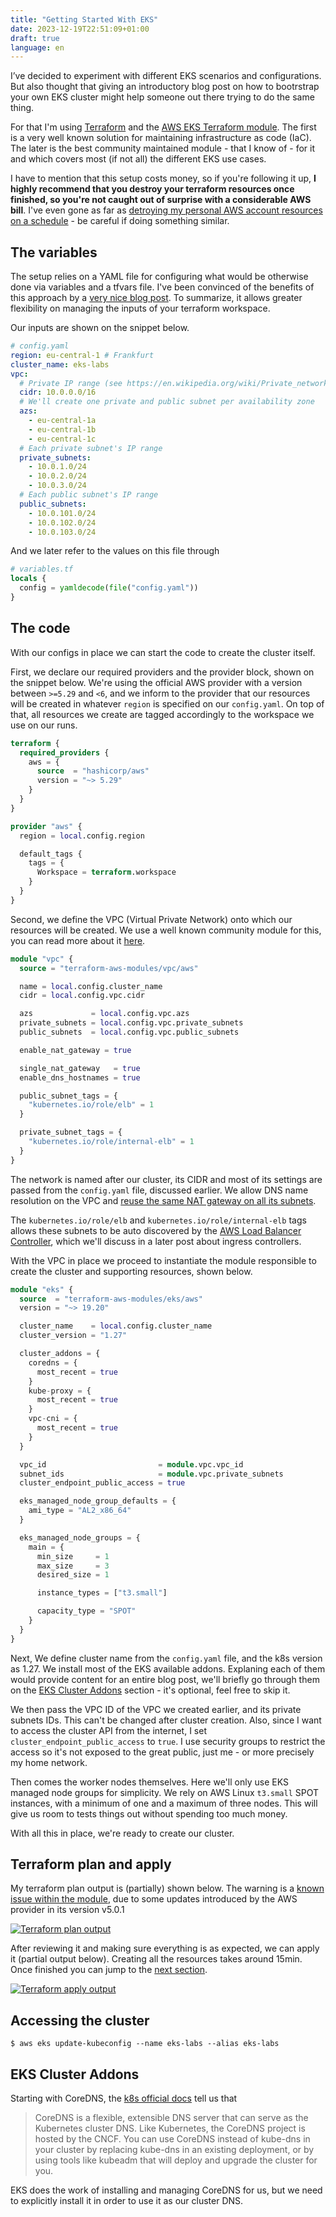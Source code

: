 ```yaml
---
title: "Getting Started With EKS"
date: 2023-12-19T22:51:09+01:00
draft: true
language: en
---
```


I’ve decided to experiment with different EKS scenarios and configurations. But also thought that giving an introductory blog post on how to bootrstrap your own EKS cluster might help someone out there trying to do the same thing.

For that I'm using [Terraform](https://www.terraform.io/) and the [AWS EKS Terraform module](https://registry.terraform.io/modules/terraform-aws-modules/eks/aws/latest). The first is a very well known solution for maintaining infrastructure as code (IaC). The later is the best community maintained module - that I know of - for it and which covers most (if not all) the different EKS use cases.

I have to mention that this setup costs money, so if you're following it up, **I highly recommend that you destroy your terraform resources once finished, so you're not caught out of surprise with a considerable AWS bill**. I've even gone as far as [detroying my personal AWS account resources on a schedule](/blog/wiping-your-aws-account-with-aws-nuke-and-gitlab-ci/) - be careful if doing something similar.


## The variables

The setup relies on a YAML file for configuring what would be otherwise done via variables and a tfvars file. I've been convinced of the benefits of this approach by a [very nice blog post](https://xebia.com/blog/terraform-with-yaml-part-1/). To summarize, it allows greater flexibility on managing the inputs of your terraform workspace.

Our inputs are shown on the snippet below.

```yaml
# config.yaml
region: eu-central-1 # Frankfurt
cluster_name: eks-labs
vpc:
  # Private IP range (see https://en.wikipedia.org/wiki/Private_network)
  cidr: 10.0.0.0/16
  # We'll create one private and public subnet per availability zone
  azs: 
    - eu-central-1a
    - eu-central-1b
    - eu-central-1c
  # Each private subnet's IP range
  private_subnets: 
    - 10.0.1.0/24
    - 10.0.2.0/24
    - 10.0.3.0/24
  # Each public subnet's IP range
  public_subnets: 
    - 10.0.101.0/24
    - 10.0.102.0/24
    - 10.0.103.0/24
```

And we later refer to the values on this file through

```terraform
# variables.tf
locals {
  config = yamldecode(file("config.yaml"))
}
```

## The code

With our configs in place we can start the code to create the cluster itself. 

First, we declare our required providers and the provider block, shown on the snippet below. We're using the official AWS provider with a version between  `>=5.29` and `<6`, and we inform to the provider that our resources will be created in whatever `region` is specified on our `config.yaml`. On top of that, all resources we create are tagged accordingly to the workspace we use on our runs.

```terraform
terraform {
  required_providers {
    aws = {
      source  = "hashicorp/aws"
      version = "~> 5.29"
    }
  }
}

provider "aws" {
  region = local.config.region

  default_tags {
    tags = {
      Workspace = terraform.workspace
    }
  }
}
```

Second, we define the VPC (Virtual Private Network) onto which our resources will be created. We use a well known community module for this, you can read more about it [here](https://registry.terraform.io/modules/terraform-aws-modules/vpc/aws/latest). 

```terraform
module "vpc" {
  source = "terraform-aws-modules/vpc/aws"

  name = local.config.cluster_name
  cidr = local.config.vpc.cidr

  azs             = local.config.vpc.azs
  private_subnets = local.config.vpc.private_subnets
  public_subnets  = local.config.vpc.public_subnets

  enable_nat_gateway = true

  single_nat_gateway   = true
  enable_dns_hostnames = true

  public_subnet_tags = {
    "kubernetes.io/role/elb" = 1
  }

  private_subnet_tags = {
    "kubernetes.io/role/internal-elb" = 1
  }
}
```

The network is named after our cluster, its CIDR and most of its settings are passed from the `config.yaml` file, discussed earlier.
We allow DNS name resolution on the VPC and [reuse the same NAT gateway on all its subnets](https://registry.terraform.io/modules/terraform-aws-modules/vpc/aws/latest#single-nat-gateway).

The `kubernetes.io/role/elb` and `kubernetes.io/role/internal-elb` tags allows these subnets to be auto discovered by the [AWS Load Balancer Controller](https://kubernetes-sigs.github.io/aws-load-balancer-controller/v2.1/deploy/subnet_discovery/), which we'll discuss in a later post about ingress controllers.

With the VPC in place we proceed to instantiate the module responsible to create the cluster and supporting resources, shown below.

```terraform
module "eks" {
  source  = "terraform-aws-modules/eks/aws"
  version = "~> 19.20"

  cluster_name    = local.config.cluster_name
  cluster_version = "1.27"

  cluster_addons = {
    coredns = {
      most_recent = true
    }
    kube-proxy = {
      most_recent = true
    }
    vpc-cni = {
      most_recent = true
    }
  }

  vpc_id                         = module.vpc.vpc_id
  subnet_ids                     = module.vpc.private_subnets
  cluster_endpoint_public_access = true

  eks_managed_node_group_defaults = {
    ami_type = "AL2_x86_64"
  }

  eks_managed_node_groups = {
    main = {
      min_size     = 1
      max_size     = 3
      desired_size = 1

      instance_types = ["t3.small"]

      capacity_type = "SPOT"
    }
  }
}
```

Next, We define cluster name from the `config.yaml` file, and the k8s version as 1.27. We install most of the EKS available addons. Explaning each of them would provide content for an entire blog post, we'll briefly go through them on the [EKS Cluster Addons](#eks-cluster-addons) section - it's optional, feel free to skip it.

We then pass the VPC ID of the VPC we created earlier, and its private subnets IDs. This can't be changed after cluster creation. Also, since I want to access the cluster API from the internet, I set `cluster_endpoint_public_access` to `true`. I use security groups to restrict the access so it's not exposed to the great public, just me - or more precisely my home network.

Then comes the worker nodes themselves. Here we'll only use EKS managed node groups for simplicity. We rely on AWS Linux `t3.small` SPOT instances, with a minimum of one and a maximum of three nodes. This will give us room to tests things out without spending too much money.

With all this in place, we're ready to create our cluster.

## Terraform plan and apply

My terraform plan output is (partially) shown below. The warning is a [known issue within the module](https://github.com/terraform-aws-modules/terraform-aws-eks/issues/2635), due to some updates introduced by the AWS provider in its version v5.0.1

[![Terraform plan output](terraform-plan.png)](terraform-plan.png)

After reviewing it and making sure everything is as expected, we can apply it (partial output below). Creating all the resources takes around 15min. Once finished you can jump to the [next section](#accessing-the-cluster).

[![Terraform apply output](terraform-apply.png)](terraform-apply.png)


## Accessing the cluster

```shell-session
$ aws eks update-kubeconfig --name eks-labs --alias eks-labs
```

## EKS Cluster Addons

Starting with CoreDNS, the [k8s official docs](https://kubernetes.io/docs/tasks/administer-cluster/coredns/#about-coredns) tell us that

> CoreDNS is a flexible, extensible DNS server that can serve as the Kubernetes cluster DNS. Like Kubernetes, the CoreDNS project is hosted by the CNCF.
> You can use CoreDNS instead of kube-dns in your cluster by replacing kube-dns in an existing deployment, or by using tools like kubeadm that will deploy and upgrade the cluster for you.

EKS does the work of installing and managing CoreDNS for us, but we need to explicitly install it in order to use it as our cluster DNS.
